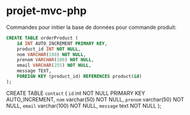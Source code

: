 # projet-mvc-php


Commandes pour initier la base de données pour commande produit:

```sql
CREATE TABLE orderProduct (
    id INT AUTO_INCREMENT PRIMARY KEY,
    product_id INT NOT NULL,
    nom VARCHAR(100) NOT NULL,
    prenom VARCHAR(100) NOT NULL,
    email VARCHAR(255) NOT NULL,
    message TEXT,
    FOREIGN KEY (product_id) REFERENCES product(id)
);
```

CREATE TABLE `contact` (
  `id` int NOT NULL PRIMARY KEY AUTO_INCREMENT,
  `nom` varchar(50) NOT NULL,
  `prenom` varchar(50) NOT NULL,
  `email` varchar(100) NOT NULL,
  `message` text NOT NULL
);

